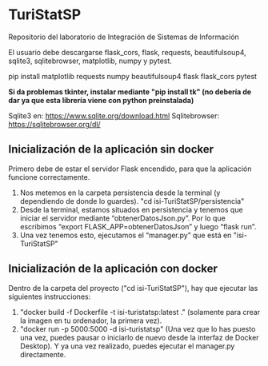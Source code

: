 # TuriStatSP
Repositorio del laboratorio de Integración de Sistemas de Información

El usuario debe descargarse flask_cors, flask, requests, beautifulsoup4, sqlite3, sqlitebrowser, matplotlib, numpy y pytest.

pip install matplotlib requests numpy beautifulsoup4 flask flask_cors pytest

**Si da problemas tkinter, instalar mediante "pip install tk" (no debería de dar ya que esta librería viene con python preinstalada)**

Sqlite3 en: https://www.sqlite.org/download.html
Sqlitebrowser: https://sqlitebrowser.org/dl/

## Inicialización de la aplicación sin docker
Primero debe de estar el servidor Flask encendido, para que la aplicación funcione correctamente.
1. Nos metemos en la carpeta persistencia desde la terminal (y dependiendo de donde lo guardes). "cd isi-TuriStatSP/persistencia"
2. Desde la terminal, estamos situados en persistencia y tenemos que iniciar el servidor mediante “obtenerDatosJson.py”. Por lo que escribimos “export FLASK_APP=obtenerDatosJson” y luego “flask run”. 
3. Una vez tenemos esto, ejecutamos el “manager.py” que está en "isi-TuriStatSP"

## Inicialización de la aplicación con docker
Dentro de la carpeta del proyecto ("cd isi-TuriStatSP"), hay que ejecutar las siguientes instrucciones:
1. "docker build -f Dockerfile -t isi-turistatsp:latest ." (solamente para crear la imagen en tu ordenador, la primera vez).
2. "docker run -p 5000:5000 -d isi-turistatsp" (Una vez que lo has puesto una vez, puedes pausar o iniciarlo de nuevo desde la interfaz de Docker Desktop).
Y ya una vez realizado, puedes ejecutar el manager.py directamente.


